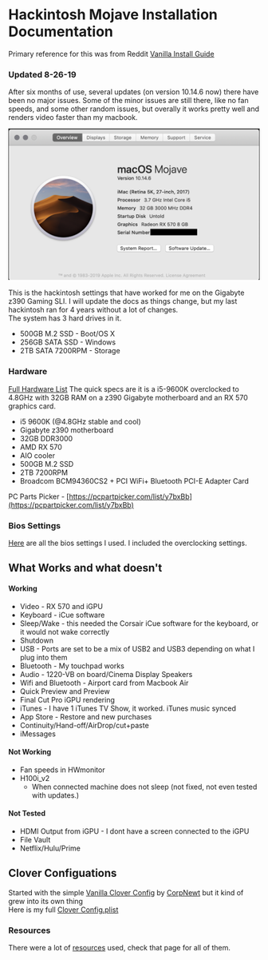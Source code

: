 
# Hackintosh Mojave Installation Documentation
Primary reference for this was from Reddit [Vanilla Install Guide](https://hackintosh.gitbook.io/-r-hackintosh-vanilla-desktop-guide/config.plist-per-hardware/coffee-lake)

### Updated 8-26-19

After six months of use, several updates (on version 10.14.6 now) there have been no major issues. Some of the minor issues are still there, like no fan speeds, and some other random issues, but overally it works pretty well and renders video faster than my macbook.


![alt text](images/AboutThisMac.png "About This Mac")

This is the hackintosh settings that have worked for me on the Gigabyte z390 Gaming SLI. I will update the docs as things change, but my last hackintosh ran for 4 years without a lot of changes. <br>
The system has 3 hard drives in it.
* 500GB M.2 SSD - Boot/OS X
* 256GB SATA SSD - Windows
* 2TB SATA 7200RPM - Storage

### Hardware

[Full Hardware List](Hardware.md)
The quick specs are it is a i5-9600K overclocked to 4.8GHz with 32GB RAM on a z390 Gigabyte motherboard and an RX 570 graphics card.
* i5 9600K (@4.8GHz stable and cool)
* Gigabyte z390 motherboard
* 32GB DDR3000
* AMD RX 570
* AIO cooler
* 500GB M.2 SSD
* 2TB 7200RPM
* Broadcom BCM94360CS2 + PCI WiFi+ Bluetooth PCI-E Adapter Card

PC Parts Picker - [https://pcpartpicker.com/list/y7bxBb](https://pcpartpicker.com/list/y7bxBb)

### Bios Settings
[Here](Bios_Settings.md) are all the bios settings I used. I included the overclocking settings.

## What Works and what doesn't

#### Working
* Video - RX 570 and iGPU
* Keyboard - iCue software
* Sleep/Wake - this needed the Corsair iCue software for the keyboard, or it would not wake correctly
* Shutdown
* USB - Ports are set to be a mix of USB2 and USB3 depending on what I plug into them
* Bluetooth - My touchpad works
* Audio - 1220-VB on board/Cinema Display Speakers
* Wifi and Bluetooth - Airport card from Macbook Air
* Quick Preview and Preview
* Final Cut Pro iGPU rendering
* iTunes - I have 1 iTunes TV Show, it worked. iTunes music synced
* App Store - Restore and new purchases
* Continuity/Hand-off/AirDrop/cut+paste
* iMessages

#### Not Working
* Fan speeds in HWmonitor
* H100i_v2
  * When connected machine does not sleep (not fixed, not even tested with updates.)

#### Not Tested
* HDMI Output from iGPU - I dont have a screen connected to the iGPU
* File Vault
* Netflix/Hulu/Prime

## Clover Configuations
Started with the simple  [Vanilla Clover Config](https://hackintosh.gitbook.io/-r-hackintosh-vanilla-desktop-guide/config.plist-per-hardware/coffee-lake) by [CorpNewt](https://www.reddit.com/user/corpnewt) but it kind of grew into its own thing<br>
Here is my full [Clover Config.plist](Clover_config.plist.md)

### Resources
There were a lot of [resources](Resources.md) used, check that page for all of them.
